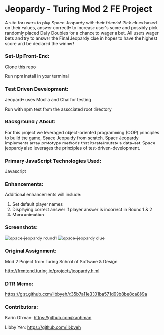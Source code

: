 # Jeopardy - Turing Mod 2 FE Project
A site for users to play Space Jeopardy with their friends! Pick clues based on their values, answer correctly to increase user's score and possibly pick randomly placed Daily Doubles for a chance to wager a bet. All users wager bets and try to answer the Final Jeopardy clue in hopes to have the highest score and be declared the winner!


### Set-Up Front-End:
Clone this repo

Run npm install in your terminal


### Test Driven Development:
Jeopardy uses Mocha and Chai for testing

Run with npm test from the associated root directory


### Background / About:
For this project we leveraged object-oriented programming (OOP) principles to build the game, Space Jeopardy from scratch. Space Jeopardy implements array prototype methods that iterate/mutate a data-set. Space jeopardy also leverages the principles of test-driven-development.


### Primary JavaScript Technologies Used:
Javascript

### Enhancements:
Additional enhancements will include:
1. Set default player names
2. Displaying correct answer if player answer is incorrect in Round 1 & 2
3. More animation


### Screenshots:
![space-jeopardy round1](assets/round1-screenshot.png)
![space-jeopardy clue](asstes/clue-screenshot.png)


### Original Assignment:
Mod 2 Project from Turing School of Software & Design 

http://frontend.turing.io/projects/jeopardy.html


### DTR Memo:
https://gist.github.com/libbyeh/c35b7a11e3301ba571d99b8be8ca889a


### Contributors:
Karin Ohman: https://github.com/kaohman

Libby Yeh: https://github.com/libbyeh


